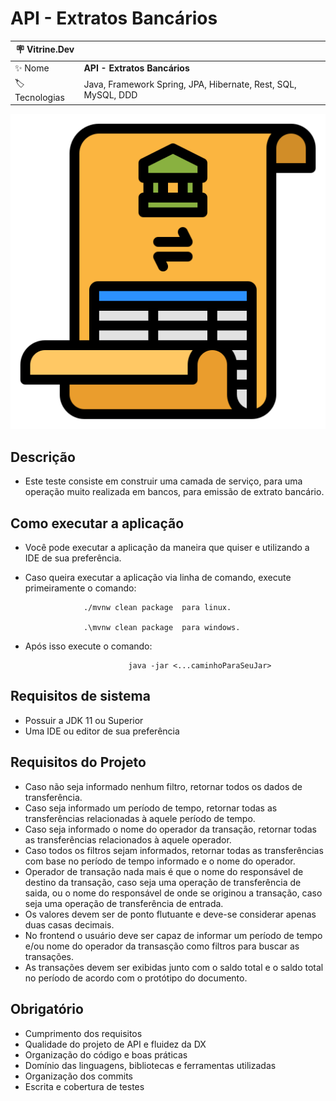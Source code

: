# API - Extratos Bancários

| :placard: Vitrine.Dev |     |
| -------------  | --- |
| :sparkles: Nome        | **API - Extratos Bancários**
| :label: Tecnologias | Java, Framework Spring, JPA, Hibernate, Rest, SQL, MySQL, DDD

<!-- Inserir imagem com a #vitrinedev ao final do link -->
![alt text](https://github.com/alissonjaques/imagens-aplicacoes/blob/main/api-extratos-bancarios/home.png#vitrinedev)

## Descrição 

- Este teste consiste em construir uma camada de serviço, para uma operação muito realizada em bancos, para emissão de extrato bancário.


## Como executar a aplicação 

- Você pode executar a aplicação da maneira que quiser e utilizando a IDE de sua preferência. 
- Caso queira executar a aplicação via linha de comando, execute primeiramente o comando:

                   ./mvnw clean package  para linux.

                   .\mvnw clean package  para windows.
- Após isso execute o comando: 

                             java -jar <...caminhoParaSeuJar>

## Requisitos de sistema

- Possuir a JDK 11 ou Superior
- Uma IDE ou editor de sua preferência

## Requisitos do Projeto

- Caso não seja informado nenhum filtro, retornar  todos os dados de transferência.
- Caso seja informado um período de tempo, retornar todas as transferências relacionadas à aquele período de tempo.
- Caso seja informado o nome do operador da transação, retornar todas as transferências relacionados à aquele operador.
- Caso todos os filtros sejam informados, retornar todas as transferências com base no período de tempo informado e o nome do operador.
- Operador de transação nada mais é que o nome do responsável de destino da transação, caso seja uma operação de transferência de saida, ou o nome do responsável de onde se originou a transação, caso seja uma operação de transferência de entrada.
- Os valores devem ser de ponto flutuante e deve-se considerar apenas duas casas decimais.
- No frontend o usuário deve ser capaz de informar um período de tempo e/ou nome do operador da transasção como filtros para buscar as transações.
- As transações devem ser exibidas junto com o saldo total e o saldo total no período de acordo com o protótipo do documento.

## Obrigatório
- Cumprimento dos requisitos
- Qualidade do projeto de API e fluidez da DX
- Organização do código e boas práticas
- Domínio das linguagens, bibliotecas e ferramentas utilizadas
- Organização dos commits
- Escrita e cobertura de testes
